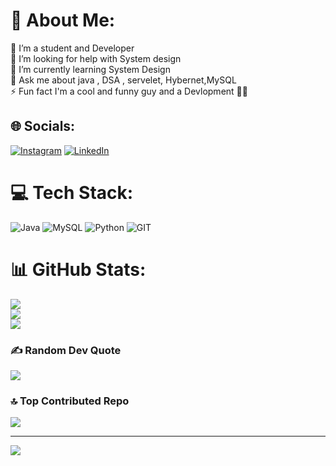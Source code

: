 # 💫 About Me:
🔭 I’m a student and Developer<br>🤝 I’m looking for help with System design <br>🌱 I’m currently learning System Design<br>💬 Ask me about java , DSA , servelet, Hybernet,MySQL<br>⚡ Fun fact I'm a cool and funny guy and a Devlopment 🤌😂


## 🌐 Socials:
[![Instagram](https://img.shields.io/badge/Instagram-%23E4405F.svg?logo=Instagram&logoColor=white)](https://instagram.com/Heyya.subham) [![LinkedIn](https://img.shields.io/badge/LinkedIn-%230077B5.svg?logo=linkedin&logoColor=white)](https://linkedin.com/in/https://www.linkedin.com/in/subham-saswat-barick-737976243) 

# 💻 Tech Stack:
![Java](https://img.shields.io/badge/java-%23ED8B00.svg?style=plastic&logo=java&logoColor=white) ![MySQL](https://img.shields.io/badge/mysql-%2300f.svg?style=plastic&logo=mysql&logoColor=white) ![Python](https://img.shields.io/badge/python-3670A0?style=plastic&logo=python&logoColor=ffdd54) ![GIT](https://img.shields.io/badge/Git-fc6d26?style=plastic&logo=git&logoColor=white)
# 📊 GitHub Stats:
![](https://github-readme-stats.vercel.app/api?username=SubhamJY&theme=gruvbox&hide_border=false&include_all_commits=true&count_private=true)<br/>
![](https://github-readme-streak-stats.herokuapp.com/?user=SubhamJY&theme=gruvbox&hide_border=false)<br/>
![](https://github-readme-stats.vercel.app/api/top-langs/?username=SubhamJY&theme=gruvbox&hide_border=false&include_all_commits=true&count_private=true&layout=compact)

### ✍️ Random Dev Quote
![](https://quotes-github-readme.vercel.app/api?type=horizontal&theme=radical)

### 🔝 Top Contributed Repo
![](https://github-contributor-stats.vercel.app/api?username=SubhamJY&limit=5&theme=tokyonight&combine_all_yearly_contributions=true)

---
[![](https://visitcount.itsvg.in/api?id=SubhamJY&icon=8&color=0)](https://visitcount.itsvg.in)

<!-- Proudly created with GPRM ( https://gprm.itsvg.in ) -->
